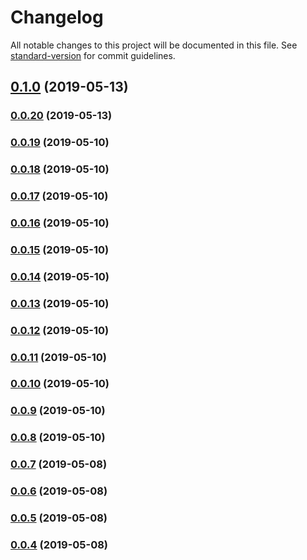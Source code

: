 # Changelog

All notable changes to this project will be documented in this file. See [standard-version](https://github.com/conventional-changelog/standard-version) for commit guidelines.

## [0.1.0](https://github.com/yahsan2/nuxt-module-api-mapper/compare/v0.0.20...v0.1.0) (2019-05-13)



### [0.0.20](https://github.com/yahsan2/nuxt-module-api-mapper/compare/v0.0.19...v0.0.20) (2019-05-13)



### [0.0.19](https://github.com/yahsan2/nuxt-module-api-mapper/compare/v0.0.18...v0.0.19) (2019-05-10)



### [0.0.18](https://github.com/yahsan2/nuxt-module-api-mapper/compare/v0.0.17...v0.0.18) (2019-05-10)



### [0.0.17](https://github.com/yahsan2/nuxt-module-api-mapper/compare/v0.0.16...v0.0.17) (2019-05-10)



### [0.0.16](https://github.com/yahsan2/nuxt-module-api-mapper/compare/v0.0.15...v0.0.16) (2019-05-10)



### [0.0.15](https://github.com/yahsan2/nuxt-module-api-mapper/compare/v0.0.14...v0.0.15) (2019-05-10)



### [0.0.14](https://github.com/yahsan2/nuxt-module-api-mapper/compare/v0.0.13...v0.0.14) (2019-05-10)



### [0.0.13](https://github.com/yahsan2/nuxt-module-api-mapper/compare/v0.0.12...v0.0.13) (2019-05-10)



### [0.0.12](https://github.com/yahsan2/nuxt-module-api-mapper/compare/v0.0.11...v0.0.12) (2019-05-10)



### [0.0.11](https://github.com/yahsan2/nuxt-module-api-mapper/compare/v0.0.10...v0.0.11) (2019-05-10)



### [0.0.10](https://github.com/yahsan2/nuxt-module-api-mapper/compare/v0.0.9...v0.0.10) (2019-05-10)



### [0.0.9](https://github.com/yahsan2/nuxt-module-api-mapper/compare/v0.0.8...v0.0.9) (2019-05-10)



### [0.0.8](https://github.com/yahsan2/nuxt-module-api-mapper/compare/v0.0.7...v0.0.8) (2019-05-10)



### [0.0.7](https://github.com/yahsan2/nuxt-module-api-mapper/compare/v0.0.6...v0.0.7) (2019-05-08)



### [0.0.6](https://github.com/yahsan2/nuxt-module-api-mapper/compare/v0.0.5...v0.0.6) (2019-05-08)



### [0.0.5](https://github.com/yahsan2/nuxt-module-api-mapper/compare/v0.0.4...v0.0.5) (2019-05-08)



### [0.0.4](https://github.com/yahsan2/nuxt-module-api-mapper/compare/v0.0.3...v0.0.4) (2019-05-08)
